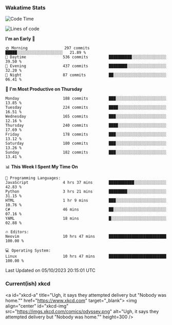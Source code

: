 ### Wakatime Stats
<!--START_SECTION:waka-->
![Code Time](http://img.shields.io/badge/Code%20Time-1%2C987%20hrs%2034%20mins-blue)

![Lines of code](https://img.shields.io/badge/From%20Hello%20World%20I%27ve%20Written-821.7%20thousand%20lines%20of%20code-blue)

**I'm an Early 🐤** 

```text
🌞 Morning                297 commits         █████░░░░░░░░░░░░░░░░░░░░   21.89 % 
🌆 Daytime                536 commits         ██████████░░░░░░░░░░░░░░░   39.50 % 
🌃 Evening                437 commits         ████████░░░░░░░░░░░░░░░░░   32.20 % 
🌙 Night                  87 commits          ██░░░░░░░░░░░░░░░░░░░░░░░   06.41 % 
```
📅 **I'm Most Productive on Thursday** 

```text
Monday                   188 commits         ███░░░░░░░░░░░░░░░░░░░░░░   13.85 % 
Tuesday                  224 commits         ████░░░░░░░░░░░░░░░░░░░░░   16.51 % 
Wednesday                165 commits         ███░░░░░░░░░░░░░░░░░░░░░░   12.16 % 
Thursday                 240 commits         ████░░░░░░░░░░░░░░░░░░░░░   17.69 % 
Friday                   178 commits         ███░░░░░░░░░░░░░░░░░░░░░░   13.12 % 
Saturday                 180 commits         ███░░░░░░░░░░░░░░░░░░░░░░   13.26 % 
Sunday                   182 commits         ███░░░░░░░░░░░░░░░░░░░░░░   13.41 % 
```


📊 **This Week I Spent My Time On** 

```text
💬 Programming Languages: 
JavaScript               4 hrs 37 mins       ███████████░░░░░░░░░░░░░░   42.83 % 
Python                   3 hrs 21 mins       ████████░░░░░░░░░░░░░░░░░   31.15 % 
HTML                     1 hr 9 mins         ███░░░░░░░░░░░░░░░░░░░░░░   10.76 % 
C#                       46 mins             ██░░░░░░░░░░░░░░░░░░░░░░░   07.16 % 
YAML                     18 mins             █░░░░░░░░░░░░░░░░░░░░░░░░   02.88 % 

🔥 Editors: 
Neovim                   10 hrs 47 mins      █████████████████████████   100.00 % 

💻 Operating System: 
Linux                    10 hrs 47 mins      █████████████████████████   100.00 % 
```


 Last Updated on 05/10/2023 20:15:01 UTC
<!--END_SECTION:waka-->

### Current(ish) xkcd
<a id="xkcd-a" title="Ugh, it says they attempted delivery but "Nobody was home."" href="https://www.xkcd.com" target="_blank">
        <img align="center" id="xkcd-img" src="https://imgs.xkcd.com/comics/odyssey.png" alt="Ugh, it says they attempted delivery but "Nobody was home."" height=300 />
</a>
